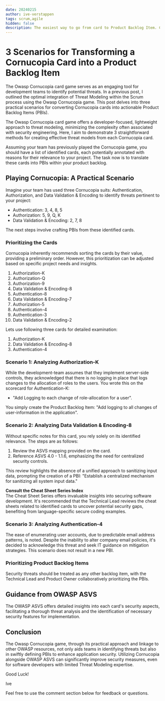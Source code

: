 ```yaml
---
date: 20240215
author: ive-verstappen
tags: scrum,agile
hidden: false
description: The easiest way to go from card to Product Backlog Item. Cornucopia is aimed at the developer, not the security engineer. Therefore, we feel that there should be an easy way to go from identifying a threat or vulnerabiltiy to a Product Backlog Item.
---
```

# 3 Scenarios for Transforming a Cornucopia Card into a Product Backlog Item

The Owasp Cornucopia card game serves as an engaging tool for development teams to identify potential threats. In a previous post, I outlined the optimal integration of Threat Modeling within the Scrum process using the Owasp Cornucopia game. This post delves into three practical scenarios for converting Cornucopia cards into actionable Product Backlog Items (PBIs).

The Owasp Cornucopia card game offers a developer-focused, lightweight approach to threat modeling, minimizing the complexity often associated with security engineering. Here, I aim to demonstrate 3 straightforward methods for creating effective threat models from each Cornucopia card.

Assuming your team has previously played the Cornucopia game, you should have a list of identified cards, each potentially annotated with reasons for their relevance to your project. The task now is to translate these cards into PBIs within your product backlog.

## Playing Cornucopia: A Practical Scenario

Imagine your team has used three Cornucopia suits: Authentication, Authorization, and Data Validation & Encoding to identify threats pertinent to your project:

- Authentication: 3, 4, 8, 5
- Authorization: 5, 9, Q, K
- Data Validation & Encoding: 2, 7, 8

The next steps involve crafting PBIs from these identified cards.

### Prioritizing the Cards

Cornucopia inherently recommends sorting the cards by their value, providing a preliminary order. However, this prioritization can be adjusted based on specific project needs and insights.

1. Authorization-K
2. Authorization-Q
3. Authorization-9
4. Data Validation & Encoding-8
5. Authentication-8
6. Data Validation & Encoding-7
7. Authorization-5
8. Authentication-4
9. Authentication-3
10. Data Validation & Encoding-2

Lets use following three cards for detailed examination:

1. Authorization-K
2. Data Validation & Encoding-8
3. Authentication-4

### Scenario 1: Analyzing Authorization-K

While the development-team assumes that they implement server-side controls, they acknowledged that there is no logging in place that logs changes to the allocation of roles to the users.  You wrote this on the scorecard for Authentication-K:
- "Add Logging to each change of role-allocation for a user".

You simply create the Product Backlog Item: "Add logging to all changes of user-information in the application".

### Scenario 2: Analyzing Data Validation & Encoding-8

Without specific notes for this card, you rely solely on its identified relevance. The steps are as follows:

1. Review the ASVS mapping provided on the card.
2. Reference ASVS 4.0 - 1.1.6, emphasizing the need for centralized security controls.

This review highlights the absence of a unified approach to sanitizing input data, prompting the creation of a PBI: "Establish a centralized mechanism for sanitizing all system input data."

**Consult the Cheat Sheet Series Index**  
The Cheat Sheet Series offers invaluable insights into securing software development. It's recommended that the Technical Lead reviews the cheat sheets related to identified cards to uncover potential security gaps, benefiting from language-specific secure coding examples.

### Scenario 3: Analyzing Authentication-4

The ease of enumerating user accounts, due to predictable email address patterns, is noted. Despite the inability to alter company email policies, it's decided to acknowledge this threat and seek IT guidance on mitigation strategies. This scenario does not result in a new PBI.

### Prioritizing Product Backlog Items

Security threats should be treated as any other backlog item, with the Technical Lead and Product Owner collaboratively prioritizing the PBIs.

## Guidance from OWASP ASVS

The OWASP ASVS offers detailed insights into each card's security aspects, facilitating a thorough threat analysis and the identification of necessary security features for implementation.

## Conclusion

The Owasp Cornucopia game, through its practical approach and linkage to other OWASP resources, not only aids teams in identifying threats but also in swiftly defining PBIs to enhance application security. Utilizing Cornucopia alongside OWASP ASVS can significantly improve security measures, even for software developers with limited Threat Modeling expertise.

Good Luck!

Ive

Feel free to use the comment section below for feedback or questions.
